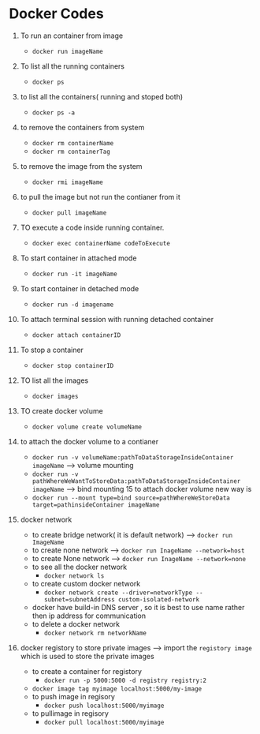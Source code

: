 # Docker Codes

1. To run an container from image
    - `docker run imageName`
2. To list all the running containers
    - `docker ps`
3. to list all the containers( running and stoped both)
    - `docker ps -a`
4. to remove the containers from system
    - `docker rm containerName`
    - `docker rm containerTag`
5. to remove the image from the system
    - `docker rmi imageName`
6. to pull the image but not run the contianer from it
    - `docker pull imageName`
7. TO execute a code inside running container.
    - `docker exec containerName codeToExecute`
8. To start container in attached mode 
    - `docker run -it imageName`
9. To start container in detached mode 
    - `docker run -d imagename`
10. To attach terminal session with running detached container
    - `docker attach containerID`
11. To stop a container
    - `docker stop containerID`
12. TO list all the images
    - `docker images`
13. TO create docker volume
    - `docker volume create volumeName`
14. to attach the docker volume to a contianer
    - `docker run -v volumeName:pathToDataStorageInsideContainer imageName`   --> volume mounting
    - `docker run -v pathWhereWeWantToStoreData:pathToDataStorageInsideContainer imageName`    --> bind mounting
15 to attach docker volume new way is 
    - `docker run --mount type=bind source=pathWhereWeStoreData target=pathinsideContainer imageName`
16. docker network
    - to create bridge network( it is default network)  --> `docker run ImageName` 
    - to create none network --> `docker run InageName --network=host`
    - to create None network --> `docker run InageName --network=none`
    - to see all the docker network
        - `docker network ls`
    - to create custom docker network 
        - `docker network create --driver=networkType --subnet=subnetAddress custom-isolated-network`
    - docker have build-in DNS server , so it is best to use name rather then ip address for communication
    - to delete a docker network
        - `docker network rm networkName`

17. docker registory to store private images --> import the `registory image` which is used to store the private images
    - to create a container for registory
       -  `docker run -p 5000:5000 -d registry registry:2`
    - `docker image tag myimage localhost:5000/my-image`
    - to push image in regisory
        - `docker push localhost:5000/myimage`
     - to pullimage in regisory
        - `docker pull localhost:5000/myimage`
